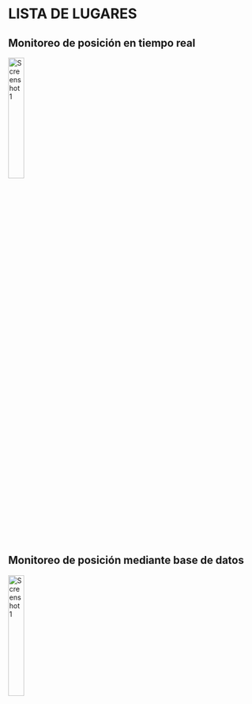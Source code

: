 <p align="center">
<h1>LISTA DE LUGARES </h1>


  <h2>Monitoreo de posición en tiempo real </h2>
  <img src="https://github.com/user-attachments/assets/8ad98914-e064-46c7-a8c2-d6ddd628dde1" alt="Screenshot 1" width="25%">
  

  <h2>Monitoreo de posición mediante base de datos </h2>
  <img src="https://github.com/user-attachments/assets/8de06ef5-8efc-4513-bd73-9def8f87dbf0" alt="Screenshot 1" width="25%">
  
